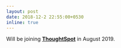 ```yaml
---
layout: post
date: 2018-12-2 22:55:00+0530
inline: true
---
```


Will be joining [**ThoughtSpot**](https://www.thoughtspot.com/) in August 2019.
